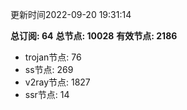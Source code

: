 更新时间2022-09-20 19:31:14

**总订阅: 64**
**总节点: 10028**
**有效节点: 2186**
- trojan节点: 76
- ss节点: 269
- v2ray节点: 1827
- ssr节点: 14
